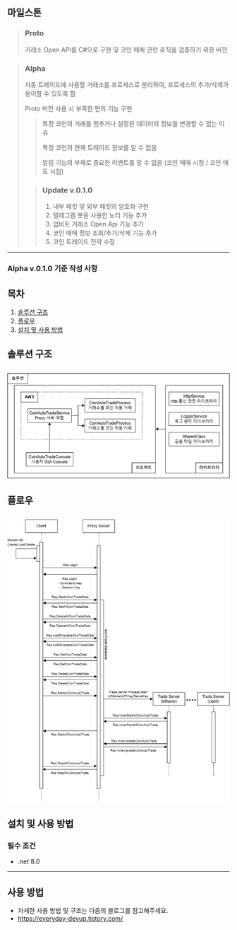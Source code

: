 ## 마일스톤
> ### Proto
> 거래소 Open API를 C#으로 구현 및 코인 매매 관련 로직을 검증하기 위한 버전

> ### Alpha
> 자동 트레이드에 사용할 거래소를 프로세스로 분리하여, 프로세스의 추가/삭제가 용이할 수 있도록 함
> 
> Proto 버전 사용 시 부족한 편의 기능 구현
> > 특정 코인의 거래를 멈추거나 설정된 데이터의 정보를 변경할 수 없는 이슈
> > 
> > 특정 코인의 현재 트레이드 정보를 알 수 없음
> >
> > 알림 기능의 부재로 중요한 이벤트를 알 수 없음 (코인 매매 시점 / 코인 매도 시점)
> 
> > ### Update v.0.1.0
> > 1. 내부 패킷 및 외부 패킷의 암호화 구현
> > 2. 텔레그렘 봇을 사용한 노티 기능 추가
> > 3. 업비트 거래소 Open Api 기능 추가
> > 4. 코인 매매 정보 조회/추가/삭제 기능 추가
> > 5. 코인 트레이드 전략 수정
---

### Alpha v.0.1.0 기준 작성 사항

## 목차
1. [솔루션 구조](#솔루션-구조)
2. [플로우](#플로우)
3. [설치 및 사용 방법](#설치-및-사용-방법)

## 솔루션 구조
![](Solution.drawio.png)
---

## 플로우
![](Flowchart.drawio.png)
---

## 설치 및 사용 방법
### 필수 조건
- .net 8.0 

---
## 사용 방법
- 자세한 사용 방법 및 구조는 다음의 블로그를 참고해주세요.
- https://everyday-devup.tistory.com/